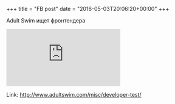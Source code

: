+++
title = "FB post"
date = "2016-05-03T20:06:20+00:00"
+++

Adult Swim ищет фронтендера 

![Phote](https://external.xx.fbcdn.net/safe_image.php?d=AQDPA0NTN-OxV3IT&w=130&h=130&url=http%3A%2F%2Fi.cdn.turner.com%2Fadultswim%2Fbig%2Fimg%2F2016%2F04%2F14%2Fmurder.gif&cfs=1&_nc_hash=AQAzkuX47WdT9nQE)


Link: http://www.adultswim.com/misc/developer-test/
